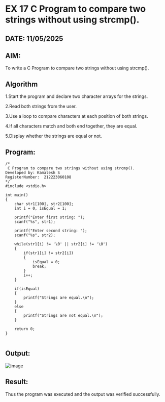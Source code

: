 # EX 17 C Program to compare two strings without using strcmp().
## DATE: 11/05/2025
## AIM:
To write a C Program to compare two strings without using strcmp().

## Algorithm
1.Start the program and declare two character arrays for the strings.

2.Read both strings from the user.

3.Use a loop to compare characters at each position of both strings.

4.If all characters match and both end together, they are equal.

5.Display whether the strings are equal or not.
## Program:
```
/*
 C Program to compare two strings without using strcmp().
Developed by: Kamalesh S
RegisterNumber:  212223060108
*/
#include <stdio.h>

int main()
{
    char str1[100], str2[100];
    int i = 0, isEqual = 1;

    printf("Enter first string: ");
    scanf("%s", str1);

    printf("Enter second string: ");
    scanf("%s", str2);

    while(str1[i] != '\0' || str2[i] != '\0')
    {
        if(str1[i] != str2[i])
        {
            isEqual = 0;
            break;
        }
        i++;
    }

    if(isEqual)
    {
        printf("Strings are equal.\n");
    }
    else
    {
        printf("Strings are not equal.\n");
    }

    return 0;
}


```

## Output:

![image](https://github.com/user-attachments/assets/343ed2b6-d84a-4f63-83cb-e5682f69efa2)


## Result:
Thus the program was executed and the output was verified successfully.
